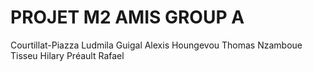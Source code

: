 <h1>PROJET M2 AMIS GROUP A</h1>
Courtillat-Piazza Ludmila
Guigal Alexis
Houngevou Thomas 
Nzamboue Tisseu Hilary
Préault Rafael